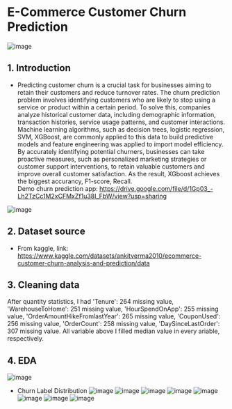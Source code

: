 # E-Commerce Customer Churn Prediction
![image](https://github.com/user-attachments/assets/b3bdd1a4-fc9c-4196-946b-7fb1faacb4dc)

## 1. Introduction
- Predicting customer churn is a crucial task for businesses aiming to retain their customers and reduce turnover rates. The churn prediction problem involves identifying customers who are likely to stop using a service or product within a certain period. To solve this, companies analyze historical customer data, including demographic information, transaction histories, service usage patterns, and customer interactions. Machine learning algorithms, such as decision trees, logistic regression, SVM, XGBoost, are commonly applied to this data to build predictive models and feature engineering was applied to import model efficiency. By accurately identifying potential churners, businesses can take proactive measures, such as personalized marketing strategies or customer support interventions, to retain valuable customers and improve overall customer satisfaction. As the result, XGboost achieves the biggest accurancy, F1-score, Recall. \
Demo churn prediction app: https://drive.google.com/file/d/1Gp03_-Lh2TzCc1M2xCFMxZf1u38I_FbW/view?usp=sharing

![image](https://github.com/user-attachments/assets/aadb7021-0994-4e42-ba1b-0fcd15ad125e)

## 2. Dataset source
- From kaggle, link: https://www.kaggle.com/datasets/ankitverma2010/ecommerce-customer-churn-analysis-and-prediction/data
## 3. Cleaning data
After quantity statistics, I had 'Tenure': 264 missing value, 'WarehouseToHome': 251 missing value, 'HourSpendOnApp':	255 missing value, 'OrderAmountHikeFromlastYear':	265 missing value, 'CouponUsed':	256 missing value, 'OrderCount':	258 missing value, 'DaySinceLastOrder':	307 missing value. All variable above I filled median value in every ariable, respectively.
## 4. EDA
![image](https://github.com/user-attachments/assets/e7deb0e2-0644-4999-ae3d-af211f11813e)
- Churn Label Distribution
![image](https://github.com/user-attachments/assets/23ef5926-6a3a-43bc-9825-3bde47c83eb5)
![image](https://github.com/user-attachments/assets/f3c048aa-f2e7-47c7-9ff5-0fc9d34721e6)
![image](https://github.com/user-attachments/assets/9bc9913d-a0c9-4247-8e92-83ab85bd6c37)
![image](https://github.com/user-attachments/assets/42b52524-c1d4-4926-b04b-1572e388377f)
![image](https://github.com/user-attachments/assets/796987ad-6746-4e25-bc56-11e0a63de9eb)
![image](https://github.com/user-attachments/assets/dcfd9e10-7dce-44df-a81a-48b1c119d367)
![image](https://github.com/user-attachments/assets/f65651c1-0cad-4a1b-add5-f37dab34d165)
![image](https://github.com/user-attachments/assets/1bb86acf-bb04-46c2-9d43-fecb44e97de1)




